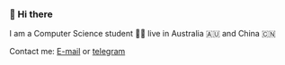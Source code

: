 ### 👋 Hi there

I am a Computer Science student 👨‍💻 live in Australia 🇦🇺 and China 🇨🇳

Contact me: [E-mail](mailto:avarbykira@gmail.com) or [telegram](https://t.me/avarbykira)
